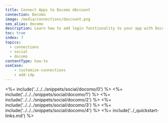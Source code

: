 ```yaml
---
title: Connect Apps to Docomo dAccount
connection: Docomo
image: /media/connections/daccount.png
seo_alias: docomo
description: Learn how to add login functionality to your app with Docomo dAccount. You will need to obtain a Client Id and Client Secret for Docomo.
toc: true
index: 7
topics:
  - connections
  - social
  - docomo
contentType: how-to
useCase:
    - customize-connections
    - add-idp
---
```

<%= include('../../../snippets/social/docomo/0') %> 
<%= include('../../../snippets/social/docomo/1') %> 
<%= include('../../../snippets/social/docomo/2') %> 
<%= include('../../../snippets/social/docomo/3') %> 
<%= include('../../../snippets/social/docomo/4') %> 
<%= include('../_quickstart-links.md') %>
